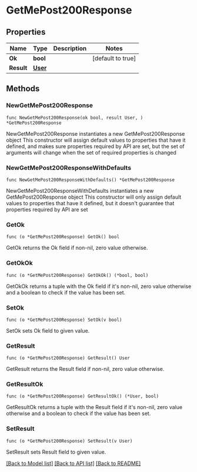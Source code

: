 # GetMePost200Response

## Properties

Name | Type | Description | Notes
------------ | ------------- | ------------- | -------------
**Ok** | **bool** |  | [default to true]
**Result** | [**User**](User.md) |  | 

## Methods

### NewGetMePost200Response

`func NewGetMePost200Response(ok bool, result User, ) *GetMePost200Response`

NewGetMePost200Response instantiates a new GetMePost200Response object
This constructor will assign default values to properties that have it defined,
and makes sure properties required by API are set, but the set of arguments
will change when the set of required properties is changed

### NewGetMePost200ResponseWithDefaults

`func NewGetMePost200ResponseWithDefaults() *GetMePost200Response`

NewGetMePost200ResponseWithDefaults instantiates a new GetMePost200Response object
This constructor will only assign default values to properties that have it defined,
but it doesn't guarantee that properties required by API are set

### GetOk

`func (o *GetMePost200Response) GetOk() bool`

GetOk returns the Ok field if non-nil, zero value otherwise.

### GetOkOk

`func (o *GetMePost200Response) GetOkOk() (*bool, bool)`

GetOkOk returns a tuple with the Ok field if it's non-nil, zero value otherwise
and a boolean to check if the value has been set.

### SetOk

`func (o *GetMePost200Response) SetOk(v bool)`

SetOk sets Ok field to given value.


### GetResult

`func (o *GetMePost200Response) GetResult() User`

GetResult returns the Result field if non-nil, zero value otherwise.

### GetResultOk

`func (o *GetMePost200Response) GetResultOk() (*User, bool)`

GetResultOk returns a tuple with the Result field if it's non-nil, zero value otherwise
and a boolean to check if the value has been set.

### SetResult

`func (o *GetMePost200Response) SetResult(v User)`

SetResult sets Result field to given value.



[[Back to Model list]](../README.md#documentation-for-models) [[Back to API list]](../README.md#documentation-for-api-endpoints) [[Back to README]](../README.md)


